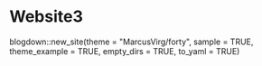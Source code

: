# Website3

blogdown::new_site(theme = "MarcusVirg/forty", 
                  sample = TRUE,
                  theme_example = TRUE, 
                  empty_dirs = TRUE,
                  to_yaml = TRUE)
                  